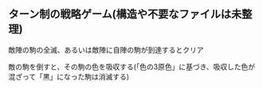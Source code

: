 ## ターン制の戦略ゲーム(構造や不要なファイルは未整理)

敵陣の駒の全滅、あるいは敵陣に自陣の駒が到達するとクリア

敵の駒を倒すと、その駒の色を吸収する(「色の3原色」に基づき、吸収した色が混ざって「黒」になった駒は消滅する)
